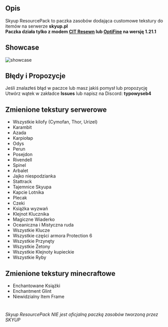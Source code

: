 ## Opis
Skyup ResourcePack to paczka zasobów dodająca customowe tekstury do itemów na serwerze **skyup.pl** <br>
**Paczka działa tylko z modem [CIT Resewn](https://modrinth.com/mod/cit-resewn) lub [OptiFine](optifine.net) na wersję 1.21.1**
## Showcase
![showcase](https://github.com/TYPOWYSEB4/Skyup-ResourcePack/blob/main/fullshowcase.png?raw=true) <br>
## Błędy i Propozycje
Jeśli znalazłeś błąd w paczce lub masz jakiś pomysł lub propozycję <br>
Utwórz wątek w zakładce <b>Issues</b> lub napisz na Discord: <b>typowyseb4</b>
## Zmienione tekstury serwerowe
- Wszystkie kilofy (Cymofan, Thor, Urizel)
- Karambit
- Azada
- Karpiołap
- Odys
- Perun
- Posejdon
- Rivendell
- Spinel
- Arbalet
- Jajko niespodzianka
- Stattrack
- Tajemnice Skyupa
- Kapcie Lotnika
- Plecak
- Czeki
- Książka wyzwań
- Klejnot Klucznika
- Magiczne Wiaderko
- Oceaniczna i Mistyczna ruda
- Wszystkie Klucze
- Wszystkie części armora Protection 6
- Wszystkie Przynęty
- Wszystkie Żetony
- Wszystkie Klejnoty kupieckie
- Wszystkie Ryby
## Zmienione tekstury minecraftowe
- Enchantowane Książki
- Enchantment Glint
- Niewidzialny Item Frame
#
*Skyup ResourcePack NIE jest oficjalną paczką zasobów tworzoną przez SKYUP*
